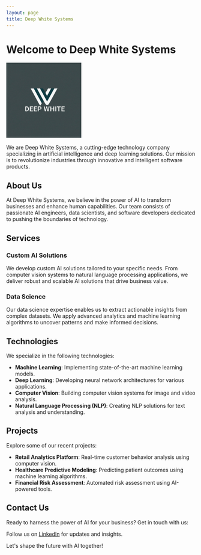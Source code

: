 ```yaml
---
layout: page 
title: Deep White Systems
---
```

# Welcome to Deep White Systems

<!-- Adjust the size of the logo using HTML -->
<img src="/DeepWhitelogo.png" alt="Deep White Systems Logo" width="200" height="auto">


We are Deep White Systems, a cutting-edge technology company specializing in artificial intelligence and deep learning solutions. Our mission is to revolutionize industries through innovative and intelligent software products.

## About Us

At Deep White Systems, we believe in the power of AI to transform businesses and enhance human capabilities. Our team consists of passionate AI engineers, data scientists, and software developers dedicated to pushing the boundaries of technology.

## Services


### Custom AI Solutions

We develop custom AI solutions tailored to your specific needs. From computer vision systems to natural language processing applications, we deliver robust and scalable AI solutions that drive business value.

### Data Science

Our data science expertise enables us to extract actionable insights from complex datasets. We apply advanced analytics and machine learning algorithms to uncover patterns and make informed decisions.

## Technologies

We specialize in the following technologies:

- **Machine Learning**: Implementing state-of-the-art machine learning models.
- **Deep Learning**: Developing neural network architectures for various applications.
- **Computer Vision**: Building computer vision systems for image and video analysis.
- **Natural Language Processing (NLP)**: Creating NLP solutions for text analysis and understanding.

## Projects

Explore some of our recent projects:

- **Retail Analytics Platform**: Real-time customer behavior analysis using computer vision.
- **Healthcare Predictive Modeling**: Predicting patient outcomes using machine learning algorithms.
- **Financial Risk Assessment**: Automated risk assessment using AI-powered tools.

## Contact Us

Ready to harness the power of AI for your business? Get in touch with us:


Follow us on [LinkedIn](https://www.linkedin.com/deepwhitesystems) for updates and insights.

Let's shape the future with AI together!
